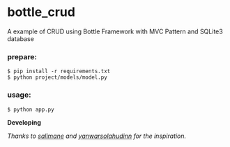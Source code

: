 # bottle_crud
A example of CRUD using Bottle Framework with MVC Pattern and SQLite3 database

### prepare:
```
$ pip install -r requirements.txt
$ python project/models/model.py
```

### usage:
```
$ python app.py
```

**Developing**

*Thanks to <a href="https://github.com/salimane/bottle-mvc">salimane</a> and <a href="https://github.com/yanwarsolahudinn/bottleck">yanwarsolahudinn</a> for the inspiration.*
